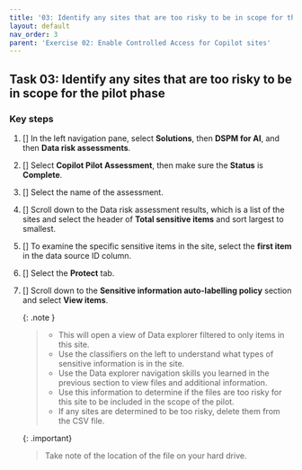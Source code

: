 ```yaml
---
title: '03: Identify any sites that are too risky to be in scope for the pilot phase'
layout: default
nav_order: 3
parent: 'Exercise 02: Enable Controlled Access for Copilot sites'
---
```


## Task 03: Identify any sites that are too risky to be in scope for the pilot phase

### Key steps

1. [] In the left navigation pane, select **Solutions**, then **DSPM for AI**, and then
**Data risk assessments**.

1. [] Select **Copilot Pilot Assessment**, then make sure the **Status** is **Complete**.

1. [] Select the name of the assessment.

1. [] Scroll down to the Data risk assessment results, which is a list of
the sites and select the header of **Total sensitive items** and sort largest
to smallest.

1. [] To examine the specific sensitive items in the site, select the
**first item** in the data source ID column.

1. [] Select the **Protect** tab.

1. [] Scroll down to the **Sensitive information auto-labelling policy**
section and select **View items**.

   {: .note }
   > - This will open a view of Data explorer filtered to only items in this site.
   > - Use the classifiers on the left to understand what types of sensitive information is in the site.
   > - Use the Data explorer navigation skills you learned in the previous section to view files and additional information.
   > - Use this information to determine if the files are too risky for this site to be included in the scope of the pilot.
   > - If any sites are determined to be too risky, delete them from the CSV file.

   {: .important}
   > Take note of the location of the file on your hard drive.